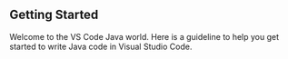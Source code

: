 ## Getting Started

Welcome to the VS Code Java world. Here is a guideline to help you get started to write Java code in Visual Studio Code.


